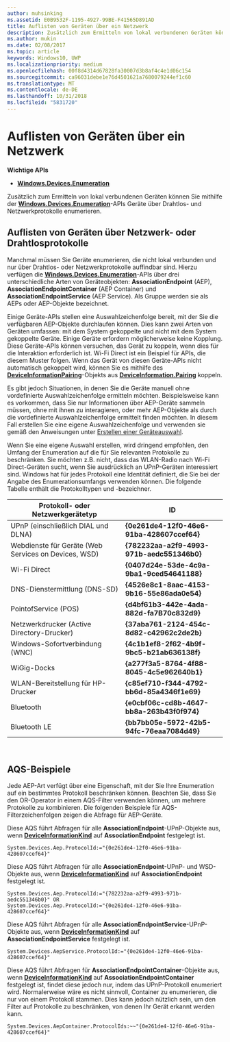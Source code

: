```yaml
---
author: muhsinking
ms.assetid: E0B9532F-1195-4927-99BE-F41565D891AD
title: Auflisten von Geräten über ein Netzwerk
description: Zusätzlich zum Ermitteln von lokal verbundenen Geräten können Sie mithilfe der Windows.Devices.Enumeration-APIs Geräte über Drahtlos- und Netzwerkprotokolle enumerieren.
ms.author: mukin
ms.date: 02/08/2017
ms.topic: article
keywords: Windows10, UWP
ms.localizationpriority: medium
ms.openlocfilehash: 00f8d4314d67828fa30007d3b8af4c4e1d06c154
ms.sourcegitcommit: ca96031debe1e76d4501621a7680079244ef1c60
ms.translationtype: MT
ms.contentlocale: de-DE
ms.lasthandoff: 10/31/2018
ms.locfileid: "5831720"
---
```

# <a name="enumerate-devices-over-a-network"></a>Auflisten von Geräten über ein Netzwerk



**Wichtige APIs**

- [**Windows.Devices.Enumeration**](https://docs.microsoft.com/en-us/uwp/api/Windows.Devices.Enumeration)

Zusätzlich zum Ermitteln von lokal verbundenen Geräten können Sie mithilfe der [**Windows.Devices.Enumeration**](https://msdn.microsoft.com/library/windows/apps/BR225459)-APIs Geräte über Drahtlos- und Netzwerkprotokolle enumerieren.

## <a name="enumerating-devices-over-networked-or-wireless-protocols"></a>Auflisten von Geräten über Netzwerk- oder Drahtlosprotokolle

Manchmal müssen Sie Geräte enumerieren, die nicht lokal verbunden und nur über Drahtlos- oder Netzwerkprotokolle auffindbar sind. Hierzu verfügen die [**Windows.Devices.Enumeration**](https://msdn.microsoft.com/library/windows/apps/BR225459)-APIs über drei unterschiedliche Arten von Geräteobjekten: **AssociationEndpoint** (AEP), **AssociationEndpointContainer** (AEP Container) und **AssociationEndpointService** (AEP Service). Als Gruppe werden sie als AEPs oder AEP-Objekte bezeichnet.

Einige Geräte-APIs stellen eine Auswahlzeichenfolge bereit, mit der Sie die verfügbaren AEP-Objekte durchlaufen können. Dies kann zwei Arten von Geräten umfassen: mit dem System gekoppelte und nicht mit dem System gekoppelte Geräte. Einige Geräte erfordern möglicherweise keine Kopplung. Diese Geräte-APIs können versuchen, das Gerät zu koppeln, wenn dies für die Interaktion erforderlich ist. Wi-Fi Direct ist ein Beispiel für APIs, die diesem Muster folgen. Wenn das Gerät von diesen Geräte-APIs nicht automatisch gekoppelt wird, können Sie es mithilfe des [**DeviceInformationPairing**](https://msdn.microsoft.com/library/windows/apps/Mt168396)-Objekts aus [**DeviceInformation.Pairing**](https://msdn.microsoft.com/library/windows/apps/Dn705960) koppeln.

Es gibt jedoch Situationen, in denen Sie die Geräte manuell ohne vordefinierte Auswahlzeichenfolge ermitteln möchten. Beispielsweise kann es vorkommen, dass Sie nur Informationen über AEP-Geräte sammeln müssen, ohne mit ihnen zu interagieren, oder mehr AEP-Objekte als durch die vordefinierte Auswahlzeichenfolge ermittelt finden möchten. In diesem Fall erstellen Sie eine eigene Auswahlzeichenfolge und verwenden sie gemäß den Anweisungen unter [Erstellen einer Geräteauswahl](build-a-device-selector.md).

Wenn Sie eine eigene Auswahl erstellen, wird dringend empfohlen, den Umfang der Enumeration auf die für Sie relevanten Protokolle zu beschränken. Sie möchten z.B. nicht, dass das WLAN-Radio nach Wi-Fi Direct-Geräten sucht, wenn Sie ausdrücklich an UPnP-Geräten interessiert sind. Windows hat für jedes Protokoll eine Identität definiert, die Sie bei der Angabe des Enumerationsumfangs verwenden können. Die folgende Tabelle enthält die Protokolltypen und -bezeichner.

| Protokoll- oder Netzwerkgerätetyp              | ID                                         |
|----------------------------------------------|--------------------------------------------|
| UPnP (einschließlich DIAL und DLNA)               | **{0e261de4-12f0-46e6-91ba-428607ccef64}** |
| Webdienste für Geräte (Web Services on Devices, WSD)                | **{782232aa-a2f9-4993-971b-aedc551346b0}** |
| Wi-Fi Direct                                 | **{0407d24e-53de-4c9a-9ba1-9ced54641188}** |
| DNS-Dienstermittlung (DNS-SD)               | **{4526e8c1-8aac-4153-9b16-55e86ada0e54}** |
| PointofService (POS)                             | **{d4bf61b3-442e-4ada-882d-fa7B70c832d9}** |
| Netzwerkdrucker (Active Directory-Drucker) | **{37aba761-2124-454c-8d82-c42962c2de2b}** |
| Windows-Sofortverbindung (WNC)                    | **{4c1b1ef8-2f62-4b9f-9bc5-b21ab636138f}** |
| WiGig-Docks                                  | **{a277f3a5-8764-4f88-8045-4c5e962640b1}** |
| WLAN-Bereitstellung für HP-Drucker           | **{c85ef710-f344-4792-bb6d-85a4346f1e69}** |
| Bluetooth                                    | **{e0cbf06c-cd8b-4647-bb8a-263b43f0f974}** |
| Bluetooth LE                                 | **{bb7bb05e-5972-42b5-94fc-76eaa7084d49}** |

 

## <a name="aqs-examples"></a>AQS-Beispiele

Jede AEP-Art verfügt über eine Eigenschaft, mit der Sie Ihre Enumeration auf ein bestimmtes Protokoll beschränken können. Beachten Sie, dass Sie den OR-Operator in einem AQS-Filter verwenden können, um mehrere Protokolle zu kombinieren. Die folgenden Beispiele für AQS-Filterzeichenfolgen zeigen die Abfrage für AEP-Geräte.

Diese AQS führt Abfragen für alle **AssociationEndpoint**-UPnP-Objekte aus, wenn [**DeviceInformationKind**](https://msdn.microsoft.com/library/windows/apps/Dn948991) auf **AssociationEndpoint** festgelegt ist.

``` syntax
System.Devices.Aep.ProtocolId:="{0e261de4-12f0-46e6-91ba-428607ccef64}"
```

Diese AQS führt Abfragen für alle **AssociationEndpoint**-UPnP- und WSD-Objekte aus, wenn [**DeviceInformationKind**](https://msdn.microsoft.com/library/windows/apps/Dn948991) auf **AssociationEndpoint** festgelegt ist.

``` syntax
System.Devices.Aep.ProtocolId:="{782232aa-a2f9-4993-971b-aedc551346b0}" OR
System.Devices.Aep.ProtocolId:="{0e261de4-12f0-46e6-91ba-428607ccef64}"
```

Diese AQS führt Abfragen für alle **AssociationEndpointService**-UPnP-Objekte aus, wenn [**DeviceInformationKind**](https://msdn.microsoft.com/library/windows/apps/Dn948991) auf **AssociationEndpointService** festgelegt ist.

``` syntax
System.Devices.AepService.ProtocolId:="{0e261de4-12f0-46e6-91ba-428607ccef64}"
```

Diese AQS führt Abfragen für **AssociationEndpointContainer**-Objekte aus, wenn [**DeviceInformationKind**](https://msdn.microsoft.com/library/windows/apps/Dn948991) auf **AssociationEndpointContainer** festgelegt ist, findet diese jedoch nur, indem das UPnP-Protokoll enumeriert wird. Normalerweise wäre es nicht sinnvoll, Container zu enumerieren, die nur von einem Protokoll stammen. Dies kann jedoch nützlich sein, um den Filter auf Protokolle zu beschränken, von denen Ihr Gerät erkannt werden kann.

``` syntax
System.Devices.AepContainer.ProtocolIds:~~"{0e261de4-12f0-46e6-91ba-428607ccef64}"
```

 

 

